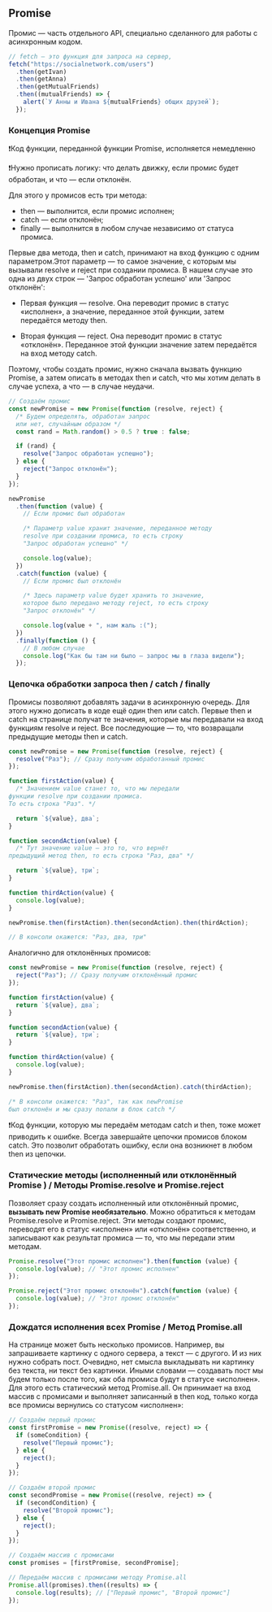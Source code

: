 ## Promise

Промис — часть отдельного API, специально сделанного для работы с асинхронным кодом.

```javascript
// fetch — это функция для запроса на сервер,
fetch("https://socialnetwork.com/users")
  .then(getIvan)
  .then(getAnna)
  .then(getMutualFriends)
  .then((mutualFriends) => {
    alert(`У Анны и Ивана ${mutualFriends} общих друзей`);
  });
```

### Концепция Promise

❗Код функции, переданной функции Promise, исполняется немедленно

❗Нужно прописать логику: что делать движку, если промис будет обработан, и что — если отклонён.

Для этого у промисов есть три метода:

- then — выполнится, если промис исполнен;
- catch — если отклонён;
- finally — выполнится в любом случае независимо от статуса промиса.

Первые два метода, then и catch, принимают на вход функцию с одним параметром.Этот параметр — то самое значение, с которым мы вызывали resolve и reject при создании промиса. В нашем случае это одна из двух строк — 'Запрос обработан успешно' или 'Запрос отклонён':

- Первая функция — resolve. Она переводит промис в статус «исполнен», а значение, переданное этой функции, затем передаётся методу then.

- Вторая функция — reject. Она переводит промис в статус «отклонён». Переданное этой функции значение затем передаётся на вход методу catch.

Поэтому, чтобы создать промис, нужно сначала вызвать функцию Promise, а затем описать в методах then и catch, что мы хотим делать в случае успеха, а что — в случае неудачи.

```javascript
// Создаём промис
const newPromise = new Promise(function (resolve, reject) {
  /* Будем определять, обработан запрос
  или нет, случайным образом */
  const rand = Math.random() > 0.5 ? true : false;

  if (rand) {
    resolve("Запрос обработан успешно");
  } else {
    reject("Запрос отклонён");
  }
});
```

```javascript
newPromise
  .then(function (value) {
    // Если промис был обработан

    /* Параметр value хранит значение, переданное методу
    resolve при создании промиса, то есть строку
    "Запрос обработан успешно" */

    console.log(value);
  })
  .catch(function (value) {
    // Если промис был отклонён

    /* Здесь параметр value будет хранить то значение,
    которое было передано методу reject, то есть строку
    "Запрос отклонён" */

    console.log(value + ", нам жаль :(");
  })
  .finally(function () {
    // В любом случае
    console.log("Как бы там ни было — запрос мы в глаза видели");
  });
```

### Цепочка обработки запроса then / catch / finally

Промисы позволяют добавлять задачи в асинхронную очередь. Для этого нужно дописать в коде ещё один then или catch. Первые then и catch на странице получат те значения, которые мы передавали на вход функциям resolve и reject. Все последующие — то, что возвращали предыдущие методы then и catch.

```javascript
const newPromise = new Promise(function (resolve, reject) {
  resolve("Раз"); // Сразу получим обработанный промис
});
```

```javascript
function firstAction(value) {
  /* Значением value станет то, что мы передали
функции resolve при создании промиса.
То есть строка "Раз". */

  return `${value}, два`;
}
```

```javascript
function secondAction(value) {
  /* Тут значение value — это то, что вернёт
предыдущий метод then, то есть строка "Раз, два" */

  return `${value}, три`;
}
```

```javascript
function thirdAction(value) {
  console.log(value);
}
```

```javascript
newPromise.then(firstAction).then(secondAction).then(thirdAction);

// В консоли окажется: "Раз, два, три"
```

Аналогично для отклонённых промисов:

```javascript
const newPromise = new Promise(function (resolve, reject) {
  reject("Раз"); // Сразу получим отклонённый промис
});
```

```javascript
function firstAction(value) {
  return `${value}, два`;
}
```

```javascript
function secondAction(value) {
  return `${value}, три`;
}
```

```javascript
function thirdAction(value) {
  console.log(value);
}
```

```javascript
newPromise.then(firstAction).then(secondAction).catch(thirdAction);

/* В консоли окажется: "Раз", так как newPromise
был отклонён и мы сразу попали в блок catch */
```

❗Код функции, которую мы передаём методам catch и then, тоже может приводить к ошибке.
Всегда завершайте цепочки промисов блоком catch. Это позволит обработать ошибку, если она возникнет в любом then из цепочки.

### Статические методы (исполненный или отклонённый Promise ) / Методы Promise.resolve и Promise.reject

Позволяет сразу создать исполненный или отклонённый промис, **вызывать new Promise необязательно**. Можно обратиться к методам Promise.resolve и Promise.reject. Эти методы создают промис, переводят его в статус «исполнен» или «отклонён» соответственно, и записывают как результат промиса — то, что мы передали этим методам.

```javascript
Promise.resolve("Этот промис исполнен").then(function (value) {
  console.log(value); // "Этот промис исполнен"
});
```

```javascript
Promise.reject("Этот промис отклонён").catch(function (value) {
  console.log(value); // "Этот промис отклонён"
});
```

### Дождатся исполнения всех Promise / Метод Promise.all

На странице может быть несколько промисов. Например, вы запрашиваете картинку с одного сервера, а текст — с другого. И из них нужно собрать пост. Очевидно, нет смысла выкладывать ни картинку без текста, ни текст без картинки. Иными словами — создавать пост мы будем только после того, как оба промиса будут в статусе «исполнен».
Для этого есть статический метод Promise.all. Он принимает на вход массив с промисами и выполняет записанный в then код, только когда все промисы вернулись со статусом «исполнен»:

```javascript
// Создаём первый промис
const firstPromise = new Promise((resolve, reject) => {
  if (someCondition) {
    resolve("Первый промис");
  } else {
    reject();
  }
});
```

```javascript
// Создаём второй промис
const secondPromise = new Promise((resolve, reject) => {
  if (secondCondition) {
    resolve("Второй промис");
  } else {
    reject();
  }
});
```

```javascript
// Создаём массив с промисами
const promises = [firstPromise, secondPromise];
```

```javascript
// Передаём массив с промисами методу Promise.all
Promise.all(promises).then((results) => {
  console.log(results); // ["Первый промис", "Второй промис"]
});
```

